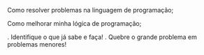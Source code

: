 Como resolver problemas na linguagem de programação;

Como melhorar minha lógica de programação;

. Identifique o que já sabe e faça!
. Quebre o grande problema em problemas menores!